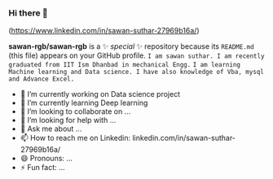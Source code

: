 

### Hi there 👋
(https://www.linkedin.com/in/sawan-suthar-27969b16a/)

**sawan-rgb/sawan-rgb** is a ✨ _special_ ✨ repository because its `README.md` (this file) appears on your GitHub profile.
`I am sawan suthar. I am recently graduated from IIT Ism Dhanbad in mechanical Engg.`
`I am learning Machine learning and Data science. I have also knowledge of Vba, mysql`
`and Advance Excel.`

- 🔭 I’m currently working on Data science project
- 🌱 I’m currently learning Deep learning
- 👯 I’m looking to collaborate on ...
- 🤔 I’m looking for help with ...
- 💬 Ask me about ...
- 📫 How to reach me on Linkedin: linkedin.com/in/sawan-suthar-27969b16a/
- 😄 Pronouns: ...
- ⚡ Fun fact: ...

